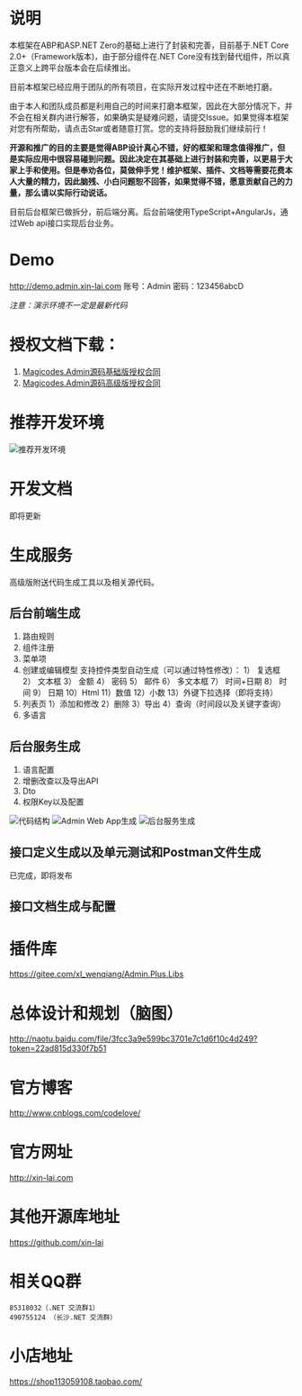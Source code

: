 # 说明
本框架在ABP和ASP.NET Zero的基础上进行了封装和完善，目前基于.NET Core 2.0+（Framework版本)，由于部分组件在.NET Core没有找到替代组件，所以真正意义上跨平台版本会在后续推出。

目前本框架已经应用于团队的所有项目，在实际开发过程中还在不断地打磨。

由于本人和团队成员都是利用自己的时间来打磨本框架，因此在大部分情况下，并不会在相关群内进行解答，如果确实是疑难问题，请提交Issue。如果觉得本框架对您有所帮助，请点击Star或者随意打赏。您的支持将鼓励我们继续前行！

**开源和推广的目的主要是觉得ABP设计真心不错，好的框架和理念值得推广，但是实际应用中很容易碰到问题。因此决定在其基础上进行封装和完善，以更易于大家上手和使用。但是奉劝各位，莫做伸手党！维护框架、插件、文档等需要花费本人大量的精力，因此脑残、小白问题恕不回答，如果觉得不错，愿意贡献自己的力量，那么请以实际行动说话。**

目前后台框架已做拆分，前后端分离。后台前端使用TypeScript+AngularJs，通过Web api接口实现后台业务。

# Demo
http://demo.admin.xin-lai.com
账号：Admin
密码：123456abcD

_注意：演示环境不一定是最新代码_

# 授权文档下载：
1. [Magicodes.Admin源码基础版授权合同](Magicodes.Admin源码基础版授权合同.doc)
2. [Magicodes.Admin源码高级版授权合同](Magicodes.Admin源码高级版授权合同.doc)

# 推荐开发环境
![推荐开发环境](/documents/Magicodes.Admin推荐开发环境.png)

# 开发文档
即将更新

# 生成服务
 高级版附送代码生成工具以及相关源代码。

 ## 后台前端生成
 1. 路由规则
 2. 组件注册
 3. 菜单项
 4. 创建或编辑模型
	支持控件类型自动生成（可以通过特性修改）：
	1） 复选框
	2） 文本框
	3） 金额
	4） 密码
	5） 邮件
	6） 多文本框
	7） 时间+日期
	8） 时间
	9） 日期
	10）Html
	11）数值
	12）小数
	13）外键下拉选择（即将支持）
5. 列表页
	1）添加和修改
	2）删除
	3）导出
	4）查询（时间段以及关键字查询）
6. 多语言

## 后台服务生成
1. 语言配置
2. 增删改查以及导出API
3. Dto
4. 权限Key以及配置

![代码结构](/res/1.png)
![Admin Web App生成](/res/2.png)
![后台服务生成](/res/3.png)

## 接口定义生成以及单元测试和Postman文件生成
 已完成，即将发布

## 接口文档生成与配置

# 插件库
https://gitee.com/xl_wenqiang/Admin.Plus.Libs

# 总体设计和规划（脑图）
http://naotu.baidu.com/file/3fcc3a9e599bc3701e7c1d6f10c4d249?token=22ad815d330f7b51

# 官方博客
http://www.cnblogs.com/codelove/

# 官方网址
http://xin-lai.com

# 其他开源库地址
https://github.com/xin-lai

# 相关QQ群
    85318032（.NET 交流群1）
    490755124 （长沙.NET 交流群）

# 小店地址
https://shop113059108.taobao.com/